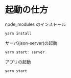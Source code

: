 # 起動の仕方

node_modules のインストール

```
yarn install
```

サーバ(json-server)の起動

```
yarn start: server
```

アプリの起動

```
yarn start
```
